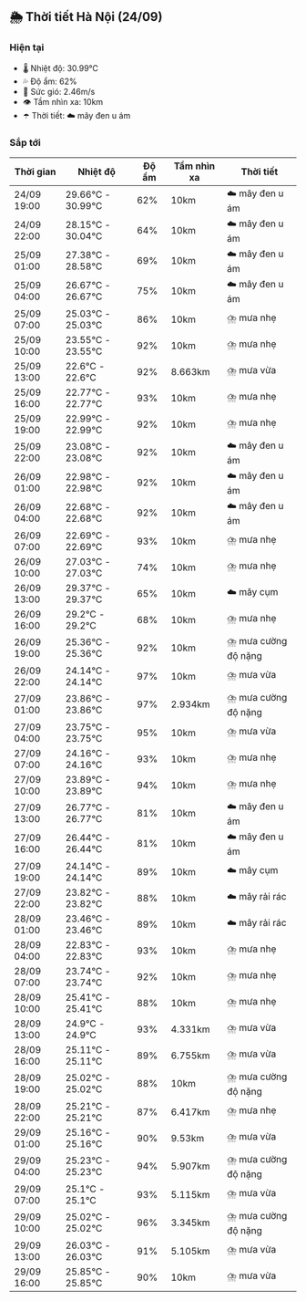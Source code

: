 ## 🌦️ Thời tiết Hà Nội (24/09)

### Hiện tại

- 🌡️ Nhiệt độ: 30.99℃
- 💦 Độ ẩm: 62%
- 💨 Sức gió: 2.46m/s
- 👁️ Tầm nhìn xa: 10km
- ☂️ Thời tiết: ☁️ mây đen u ám

### Sắp tới

| Thời gian | Nhiệt độ | Độ ẩm | Tầm nhìn xa | Thời tiết |
| --- | --- | --- | --- | --- |
| 24/09 19:00 | 29.66℃ - 30.99℃ | 62% | 10km | ☁️ mây đen u ám |
| 24/09 22:00 | 28.15℃ - 30.04℃ | 64% | 10km | ☁️ mây đen u ám |
| 25/09 01:00 | 27.38℃ - 28.58℃ | 69% | 10km | ☁️ mây đen u ám |
| 25/09 04:00 | 26.67℃ - 26.67℃ | 75% | 10km | ☁️ mây đen u ám |
| 25/09 07:00 | 25.03℃ - 25.03℃ | 86% | 10km | ⛈️ mưa nhẹ |
| 25/09 10:00 | 23.55℃ - 23.55℃ | 92% | 10km | ⛈️ mưa nhẹ |
| 25/09 13:00 | 22.6℃ - 22.6℃ | 92% | 8.663km | ⛈️ mưa vừa |
| 25/09 16:00 | 22.77℃ - 22.77℃ | 93% | 10km | ⛈️ mưa nhẹ |
| 25/09 19:00 | 22.99℃ - 22.99℃ | 92% | 10km | ⛈️ mưa nhẹ |
| 25/09 22:00 | 23.08℃ - 23.08℃ | 92% | 10km | ☁️ mây đen u ám |
| 26/09 01:00 | 22.98℃ - 22.98℃ | 92% | 10km | ☁️ mây đen u ám |
| 26/09 04:00 | 22.68℃ - 22.68℃ | 92% | 10km | ☁️ mây đen u ám |
| 26/09 07:00 | 22.69℃ - 22.69℃ | 93% | 10km | ⛈️ mưa nhẹ |
| 26/09 10:00 | 27.03℃ - 27.03℃ | 74% | 10km | ⛈️ mưa nhẹ |
| 26/09 13:00 | 29.37℃ - 29.37℃ | 65% | 10km | ☁️ mây cụm |
| 26/09 16:00 | 29.2℃ - 29.2℃ | 68% | 10km | ⛈️ mưa nhẹ |
| 26/09 19:00 | 25.36℃ - 25.36℃ | 92% | 10km | ⛈️ mưa cường độ nặng |
| 26/09 22:00 | 24.14℃ - 24.14℃ | 97% | 10km | ⛈️ mưa vừa |
| 27/09 01:00 | 23.86℃ - 23.86℃ | 97% | 2.934km | ⛈️ mưa cường độ nặng |
| 27/09 04:00 | 23.75℃ - 23.75℃ | 95% | 10km | ⛈️ mưa vừa |
| 27/09 07:00 | 24.16℃ - 24.16℃ | 93% | 10km | ⛈️ mưa nhẹ |
| 27/09 10:00 | 23.89℃ - 23.89℃ | 94% | 10km | ⛈️ mưa nhẹ |
| 27/09 13:00 | 26.77℃ - 26.77℃ | 81% | 10km | ☁️ mây đen u ám |
| 27/09 16:00 | 26.44℃ - 26.44℃ | 81% | 10km | ☁️ mây đen u ám |
| 27/09 19:00 | 24.14℃ - 24.14℃ | 89% | 10km | ☁️ mây cụm |
| 27/09 22:00 | 23.82℃ - 23.82℃ | 88% | 10km | ☁️ mây rải rác |
| 28/09 01:00 | 23.46℃ - 23.46℃ | 89% | 10km | ☁️ mây rải rác |
| 28/09 04:00 | 22.83℃ - 22.83℃ | 93% | 10km | ⛈️ mưa nhẹ |
| 28/09 07:00 | 23.74℃ - 23.74℃ | 92% | 10km | ⛈️ mưa nhẹ |
| 28/09 10:00 | 25.41℃ - 25.41℃ | 88% | 10km | ⛈️ mưa nhẹ |
| 28/09 13:00 | 24.9℃ - 24.9℃ | 93% | 4.331km | ⛈️ mưa vừa |
| 28/09 16:00 | 25.11℃ - 25.11℃ | 89% | 6.755km | ⛈️ mưa vừa |
| 28/09 19:00 | 25.02℃ - 25.02℃ | 88% | 10km | ⛈️ mưa cường độ nặng |
| 28/09 22:00 | 25.21℃ - 25.21℃ | 87% | 6.417km | ⛈️ mưa nhẹ |
| 29/09 01:00 | 25.16℃ - 25.16℃ | 90% | 9.53km | ⛈️ mưa vừa |
| 29/09 04:00 | 25.23℃ - 25.23℃ | 94% | 5.907km | ⛈️ mưa cường độ nặng |
| 29/09 07:00 | 25.1℃ - 25.1℃ | 93% | 5.115km | ⛈️ mưa vừa |
| 29/09 10:00 | 25.02℃ - 25.02℃ | 96% | 3.345km | ⛈️ mưa cường độ nặng |
| 29/09 13:00 | 26.03℃ - 26.03℃ | 91% | 5.105km | ⛈️ mưa vừa |
| 29/09 16:00 | 25.85℃ - 25.85℃ | 90% | 10km | ⛈️ mưa vừa |
